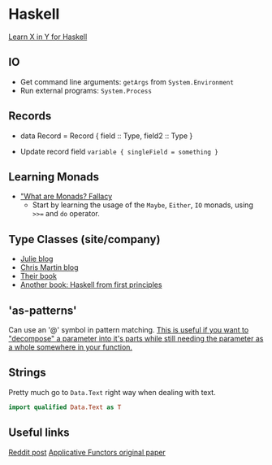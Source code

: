# Haskell

[Learn X in Y for Haskell](https://learnxinyminutes.com/docs/haskell/)

## IO

- Get command line arguments: `getArgs` from `System.Environment`
- Run external programs: `System.Process`


## Records

- data Record = Record { field :: Type, field2 :: Type }

- Update record field `variable { singleField = something }`


## Learning Monads

- ["What are Monads? Fallacy](https://two-wrongs.com/the-what-are-monads-fallacy)
    - Start by learning the usage of the `Maybe`, `Either`, `IO` monads,
      using `>>=` and `do` operator.

## Type Classes (site/company)

- [Julie blog](https://argumatronic.com/about.html)
- [Chris Martin blog](https://chris-martin.org/)
- [Their book](https://joyofhaskell.com/)
- [Another book: Haskell from first principles](https://www.goodreads.com/book/show/25587599-haskell-programming-from-first-principles)

## 'as-patterns'

Can use an '@' symbol in pattern matching. [This is useful if you want
to "decompose" a parameter into it's parts while still needing the
parameter as a whole somewhere in your
function.](https://stackoverflow.com/a/1153609/5932184)

## Strings

Pretty much go to `Data.Text` right way when dealing with text.

```haskell
import qualified Data.Text as T
```


## Useful links

[Reddit post](https://www.reddit.com/r/haskell/comments/npxfba/ive_tried_to_learn_haskell_several_times_but_keep/)
[Applicative Functors original paper](https://www.staff.city.ac.uk/~ross/papers/Applicative.pdf)
